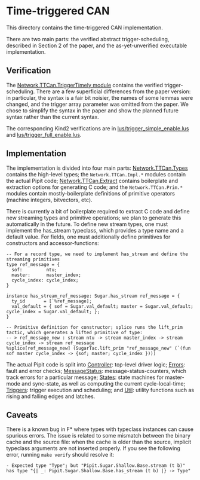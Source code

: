 # Time-triggered CAN

This directory contains the time-triggered CAN implementation.

There are two main parts: the verified abstract trigger-scheduling, described in Section 2 of the paper, and the as-yet-unverified executable implementation.

## Verification

The [Network.TTCan.TriggerTimely module](Network.TTCan.TriggerTimely.fst) contains the verified trigger-scheduling.
There are a few superficial differences from the paper version: in particular, the syntax is a fair bit noisier, the names of some lemmas were changed, and the trigger array parameter was omitted from the paper.
We chose to simplify the syntax in the paper and show the planned future syntax rather than the current syntax.

The corresponding Kind2 verifications are in [lus/trigger_simple_enable.lus](lus/trigger_simple_enable.lus) and [lus/trigger_full_enable.lus](lus/trigger_full_enable.lus).

## Implementation

The implementation is divided into four main parts:
[Network.TTCan.Types](Network.TTCan.Types.fst) contains the high-level types; the `Network.TTCan.Impl.*` modules contain the actual Pipit code;
[Network.TTCan.Extract](Network.TTCan.Extract.fst) contains boilerplate and extraction options for generating C code; and the `Network.TTCan.Prim.*` modules contain mostly-boilerplate definitions of primitive operators (machine integers, bitvectors, etc).

There is currently a bit of boilerplate required to extract C code and define new streaming types and primitive operations; we plan to generate this automatically in the future.
To define new stream types, one must implement the has_stream typeclass, which provides a type name and a default value.
For fields, one must additionally define primitives for constructors and accessor-functions:

```fstar
-- For a record type, we need to implement has_stream and define the streaming primitives
type ref_message = {
  sof:         ntu;
  master:      master_index;
  cycle_index: cycle_index;
}

instance has_stream_ref_message: Sugar.has_stream ref_message = {
  ty_id       = [`%ref_message];
  val_default = { sof = Sugar.val_default; master = Sugar.val_default; cycle_index = Sugar.val_default; };
}

-- Primitive definition for constructor; splice runs the lift_prim tactic, which generates a lifted primitive of type:
-- > ref_message_new : stream ntu -> stream master_index -> stream cycle_index -> stream ref_message
%splice[ref_message_new] (SugarTac.lift_prim "ref_message_new" (`(fun sof master cycle_index -> {sof; master; cycle_index })))
```

The actual Pipit code is split into [Controller](Network.TTCan.Impl.Controller.fst): top-level driver logic; [Errors](Network.TTCan.Impl.Errors.fst): fault and error checks; [MessageStatus](Network.TTCan.Impl.MessageStatus.fst): message-status-counters, which track errors for a particular message; [States](Network.TTCan.Impl.States.fst): state machines for master-mode and sync-state, as well as computing the current cycle-local-time; [Triggers](Network.TTCan.Impl.Triggers.fst): trigger execution and scheduling; and [Util](Network.TTCan.Impl.Util.fst): utility functions such as rising and falling edges and latches.

## Caveats

There is a known bug in F\* where types with typeclass instances can cause spurious errors. The issue is related to some mismatch between the binary cache and the source file: when the cache is older than the source, implicit typeclass arguments are not inserted properly. If you see the following error, running `make verify` should resolve it:
```
- Expected type "Type"; but "Pipit.Sugar.Shallow.Base.stream (t b)" has type "{| _: Pipit.Sugar.Shallow.Base.has_stream (t b) |} -> Type"
```